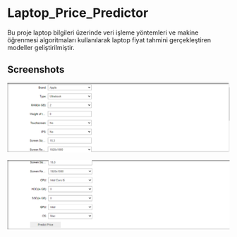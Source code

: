 
# Laptop_Price_Predictor

Bu proje laptop bilgileri üzerinde veri işleme yöntemleri ve makine öğrenmesi algoritmaları kullanılarak laptop fiyat tahmini gerçekleştiren modeller geliştirilmiştir.


## Screenshots

![App Screenshot](https://github.com/VuralBayrakli/Laptop_Price_Predictor/blob/master/screenshots/ss2.png)

![App Screenshot](https://github.com/VuralBayrakli/Laptop_Price_Predictor/blob/master/screenshots/ss1.png)
